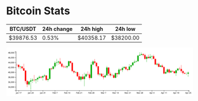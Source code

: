 # Bitcoin Stats

BTC/USDT|24h change|24h high|24h low|
|---|---|---|---|
|$39876.53|0.53%|$40358.17|$38200.00|

<img src="./chart.svg">

